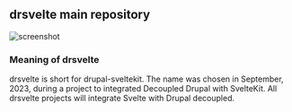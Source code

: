 ## drsvelte main repository

![screenshot](https://res.cloudinary.com/shinkirin/image/upload/v1702688981/drsvelte/drseltedev-logo.webp)

### Meaning of drsvelte

drsvelte is short for drupal-sveltekit. The name was chosen in September, 2023, during a project to integrated Decoupled Drupal with SvelteKit. All drsvelte projects will integrate Svelte with Drupal decoupled.
